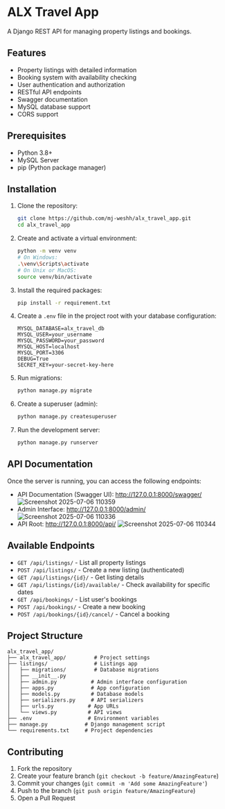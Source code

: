 # ALX Travel App

A Django REST API for managing property listings and bookings.

## Features

- Property listings with detailed information
- Booking system with availability checking
- User authentication and authorization
- RESTful API endpoints
- Swagger documentation
- MySQL database support
- CORS support

## Prerequisites

- Python 3.8+
- MySQL Server
- pip (Python package manager)

## Installation

1. Clone the repository:
   ```bash
   git clone https://github.com/mj-weshh/alx_travel_app.git
   cd alx_travel_app
   ```

2. Create and activate a virtual environment:
   ```bash
   python -m venv venv
   # On Windows:
   .\venv\Scripts\activate
   # On Unix or MacOS:
   source venv/bin/activate
   ```

3. Install the required packages:
   ```bash
   pip install -r requirement.txt
   ```

4. Create a `.env` file in the project root with your database configuration:
   ```
   MYSQL_DATABASE=alx_travel_db
   MYSQL_USER=your_username
   MYSQL_PASSWORD=your_password
   MYSQL_HOST=localhost
   MYSQL_PORT=3306
   DEBUG=True
   SECRET_KEY=your-secret-key-here
   ```

5. Run migrations:
   ```bash
   python manage.py migrate
   ```

6. Create a superuser (admin):
   ```bash
   python manage.py createsuperuser
   ```

7. Run the development server:
   ```bash
   python manage.py runserver
   ```

## API Documentation

Once the server is running, you can access the following endpoints:

- API Documentation (Swagger UI): http://127.0.0.1:8000/swagger/
  ![Screenshot 2025-07-06 110359](https://github.com/user-attachments/assets/a8faeb99-80df-461f-8f33-629fdbbcbeeb)
- Admin Interface: http://127.0.0.1:8000/admin/
  ![Screenshot 2025-07-06 110336](https://github.com/user-attachments/assets/69a044f8-7d9f-41a9-a42d-1d0685851ead)
- API Root: http://127.0.0.1:8000/api/
  ![Screenshot 2025-07-06 110344](https://github.com/user-attachments/assets/5a159416-2208-4c6a-8f99-b26a386be1da)

## Available Endpoints

- `GET /api/listings/` - List all property listings
- `POST /api/listings/` - Create a new listing (authenticated)
- `GET /api/listings/{id}/` - Get listing details
- `GET /api/listings/{id}/available/` - Check availability for specific dates
- `GET /api/bookings/` - List user's bookings
- `POST /api/bookings/` - Create a new booking
- `POST /api/bookings/{id}/cancel/` - Cancel a booking

## Project Structure

```
alx_travel_app/
├── alx_travel_app/         # Project settings
├── listings/               # Listings app
│   ├── migrations/         # Database migrations
│   ├── __init__.py
│   ├── admin.py           # Admin interface configuration
│   ├── apps.py            # App configuration
│   ├── models.py          # Database models
│   ├── serializers.py     # API serializers
│   ├── urls.py           # App URLs
│   └── views.py          # API views
├── .env                  # Environment variables
├── manage.py            # Django management script
└── requirements.txt     # Project dependencies
```

## Contributing

1. Fork the repository
2. Create your feature branch (`git checkout -b feature/AmazingFeature`)
3. Commit your changes (`git commit -m 'Add some AmazingFeature'`)
4. Push to the branch (`git push origin feature/AmazingFeature`)
5. Open a Pull Request
